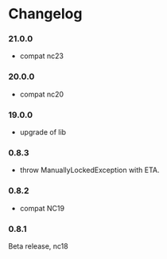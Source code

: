 # Changelog



### 21.0.0

- compat nc23


### 20.0.0

- compat nc20


### 19.0.0

- upgrade of lib


### 0.8.3

- throw ManuallyLockedException with ETA.


### 0.8.2

- compat NC19


### 0.8.1

Beta release, nc18
